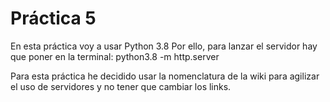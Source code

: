 # Práctica 5
En esta práctica voy a usar Python 3.8
Por ello, para lanzar el servidor hay que poner en la terminal:
python3.8 -m http.server

Para esta práctica he decidido usar la nomenclatura de la wiki para
agilizar el uso de servidores y no tener que cambiar los links.
